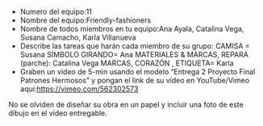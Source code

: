 - Numero del equipo:11
- Nombre del equipo:Friendly-fashioners
- Nombre de todos miembros en tu equipo:Ana Ayala, Catalina Vega, Susana Camacho, Karla Villanueva
- Describe las tareas que harán cada miembro de su grupo:
CAMISA = Susana
SÍMBOLO GIRANDO= Ana
MATERIALES & MARCAS, REPARA (parche): Catalina Vega
MARCAS, CORAZÓN , ETIQUETA= Karla
- Graben un video de 5-min usando el modelo “Entrega 2 Proyecto Final Patrones Hermosos” y pongan el link de su vídeo en YouTube/Vimeo aquí:https://vimeo.com/562302573

No se olviden de diseñar su obra en un papel y incluir una foto de este dibujo en el vídeo entregable.
